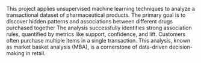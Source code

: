 This project applies unsupervised machine learning techniques to analyze a transactional dataset of pharmaceutical products.
The primary goal is to discover hidden patterns and associations between different drugs purchased together
The analysis successfully identifies strong association rules, quantified by metrics like support, confidence, and lift.
Customers often purchase multiple items in a single transaction.
This analysis, known as market basket analysis (MBA), is a cornerstone of data-driven decision-making in retail.


